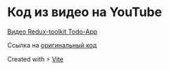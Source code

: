 # Код из видео на YouTube

[Видео Redux-toolkit Todo-App](https://www.youtube.com/watch?v=C0fBnil_Im4)

Ссылка на [оригинальный код](https://github.com/michey85/redux-toolkit-todo)

Created with ⚡ [Vite](https://vitejs.dev/)
